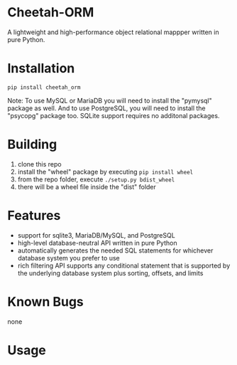 # Cheetah-ORM
A lightweight and high-performance object relational mappper written in pure Python.


# Installation
`pip install cheetah_orm`

Note: To use MySQL or MariaDB you will need to install the "pymysql" package as well. And
to use PostgreSQL, you will need to install the "psycopg" package too. SQLite support requires no
additonal packages.


# Building
1. clone this repo
2. install the "wheel" package by executing `pip install wheel`
3. from the repo folder, execute `./setup.py bdist_wheel`
4. there will be a wheel file inside the "dist" folder


# Features
* support for sqlite3, MariaDB/MySQL, and PostgreSQL
* high-level database-neutral API written in pure Python
* automatically generates the needed SQL statements for whichever database system you prefer to
  use
* rich filtering API supports any conditional statement that is supported by the underlying database
  system plus sorting, offsets, and limits


# Known Bugs
none


# Usage
```python

```

